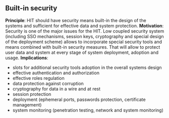 ## Built-in security
**Principle**: HIT should have security means built-in the design of the systems and sufficient for effective data and system protection.
**Motivation**: Security is one of the major issues for the HIT. Low coupled security system (including SSO mechanisms, session keys, cryptography and special design of the deployment scheme) allows to incorporate special security tools and means combined with built-in security measures. That will allow to protect user data and system at every stage of system deployment, adoption and usage.
**Implications**:
- slots for additional security tools adoption in the overall systems design
- effective authentication and authorization
- effective roles regulation
- data protection against corruption
- cryptography for data in a wire and at rest
- session protection
- deployment (ephemeral ports, passwords protection, certificate management)
- system monitoring (penetration testing, network and system monitoring)